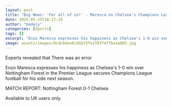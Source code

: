 ```yaml
---
layout: post
title: "Big News: 'For all of us!' - Maresca on Chelsea's Champions League joy"
date: 2025-05-25T18:17:19
author: "badely"
categories: [Sports]
tags: []
excerpt: "Enzo Maresca expresses his happiness as Chelsea's 1-0 win over Nottingham Forest in the Premier League secures Champions League football for his side "
image: assets/images/9cdc6dee6cb5b75fe1f83f477ba1a803.jpg
---
```


Experts revealed that There was an error

Enzo Maresca expresses his happiness as Chelsea's 1-0 win over Nottingham Forest in the Premier League secures Champions League football for his side next season.

MATCH REPORT: Nottingham Forest 0-1 Chelsea

Available to UK users only.

